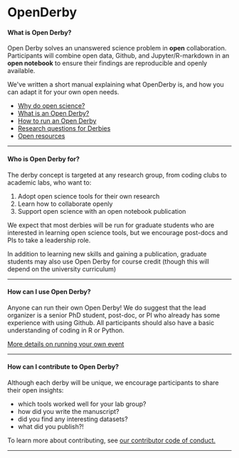 # OpenDerby

#### What is Open Derby?

Open Derby solves an unanswered science problem in **open** collaboration. Participants will combine open data, Github, and Jupyter/R-markdown in an **open notebook** to ensure their findings are reproducible and openly available.  

We've written a short manual explaining what OpenDerby is, and how you can adapt it for your own open needs.

* [Why do open science?](/1_why_open.md)
* [What is an Open Derby?](/2_what_is_derby.md)
* [How to run an Open Derby](/3_how_to_run_derby.md)
* [Research questions for Derbies](/4_research_qs_data.md)
* [Open resources](/5_resources.md)

***

#### Who is Open Derby for?

The derby concept is targeted at any research group, from coding clubs to academic labs, who want to:

1. Adopt open science tools for their own research
2. Learn how to collaborate openly
3. Support open science with an open notebook publication

We expect that most derbies will be run for graduate students who are interested in learning open science tools, but we encourage post-docs and PIs to take a leadership role. 

In addition to learning new skills and gaining a publication, graduate students may also use Open Derby for course credit (though this will depend on the university curriculum)

***

#### How can I use Open Derby?

Anyone can run their own Open Derby! We do suggest that the lead organizer is a senior PhD student, post-doc, or PI who already has some experience with using Github. All participants should also have a basic understanding of coding in R or Python.

[More details on running your own event](/3_how_to_run_derby.md)

***

#### How can I contribute to Open Derby?

Although each derby will be unique, we encourage participants to share their open insights: 

* which tools worked well for your lab group?
* how did you write the manuscript?
* did you find any interesting datasets?
* what did you publish?!

To learn more about contributing, see [our contributor code of conduct.](/CONTRIBUTING.md)

***